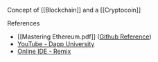 Concept of [[Blockchain]] and a [[Cryptocoin]]



References
- [[Mastering Ethereum.pdf]] ([Github Reference](https://github.com/ethereumbook/ethereumbook?authuser=2))
- [YouTube - Dapp University](https://www.youtube.com/@DappUniversity)
- [Online IDE - Remix](https://remix.ethereum.org/)

